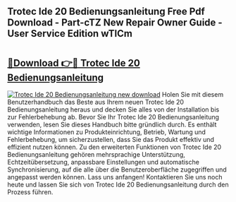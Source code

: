 ## Trotec Ide 20 Bedienungsanleitung Free Pdf Download - Part-cTZ New Repair Owner Guide - User Service Edition wTlCm

# <h2><a href="http://df63qd.blite.top/?on=Trotec+Ide+20+Bedienungsanleitung">🔗Download 👉🔴 Trotec Ide 20 Bedienungsanleitung</a></h2>

[![Trotec Ide 20 Bedienungsanleitung new download](https://i.imgur.com/lujVjoI.png)](http://df63qd.blite.top/?on=Trotec+Ide+20+Bedienungsanleitung)
Holen Sie mit diesem Benutzerhandbuch das Beste aus Ihrem neuen Trotec Ide 20 Bedienungsanleitung heraus und decken Sie alles von der Installation bis zur Fehlerbehebung ab. Bevor Sie Ihr Trotec Ide 20 Bedienungsanleitung verwenden, lesen Sie dieses Handbuch bitte gründlich durch. Es enthält wichtige Informationen zu Produkteinrichtung, Betrieb, Wartung und Fehlerbehebung, um sicherzustellen, dass Sie das Produkt effektiv und effizient nutzen können. Zu den erweiterten Funktionen von Trotec Ide 20 Bedienungsanleitung gehören mehrsprachige Unterstützung, Echtzeitübersetzung, anpassbare Einstellungen und automatische Synchronisierung, auf die alle über die Benutzeroberfläche zugegriffen und angepasst werden können. Lass uns anfangen! Kontaktieren Sie uns noch heute und lassen Sie sich von Trotec Ide 20 Bedienungsanleitung durch den Prozess führen.
